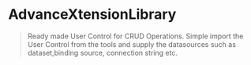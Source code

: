 # AdvanceXtensionLibrary
> Ready made User Control for CRUD Operations.
Simple import the User Control from the tools and supply the datasources such as dataset,binding source, connection string etc.
